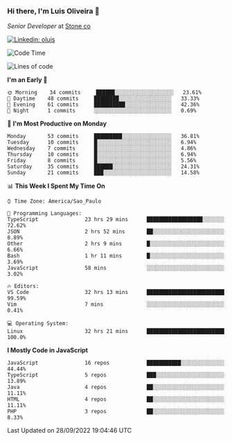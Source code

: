 ### Hi there, I'm Luis Oliveira 👋
*Senior Developer* at [Stone co](https://www.stone.com.br)  

[![Linkedin: oluis](https://img.shields.io/badge/-ooluis-blue?style=flat-square&logo=Linkedin&logoColor=white&link=https://www.linkedin.com/in/ooluis)](https://www.linkedin.com/in/ooluis/)

<!--START_SECTION:waka-->
![Code Time](http://img.shields.io/badge/Code%20Time-2%2C402%20hrs%2015%20mins-blue)

![Lines of code](https://img.shields.io/badge/From%20Hello%20World%20I%27ve%20Written-240%20Thousand%20lines%20of%20code-blue)

**I'm an Early 🐤** 

```text
🌞 Morning    34 commits     ██████░░░░░░░░░░░░░░░░░░░   23.61% 
🌆 Daytime    48 commits     ████████░░░░░░░░░░░░░░░░░   33.33% 
🌃 Evening    61 commits     ██████████░░░░░░░░░░░░░░░   42.36% 
🌙 Night      1 commits      ░░░░░░░░░░░░░░░░░░░░░░░░░   0.69%

```
📅 **I'm Most Productive on Monday** 

```text
Monday       53 commits     █████████░░░░░░░░░░░░░░░░   36.81% 
Tuesday      10 commits     █░░░░░░░░░░░░░░░░░░░░░░░░   6.94% 
Wednesday    7 commits      █░░░░░░░░░░░░░░░░░░░░░░░░   4.86% 
Thursday     10 commits     █░░░░░░░░░░░░░░░░░░░░░░░░   6.94% 
Friday       8 commits      █░░░░░░░░░░░░░░░░░░░░░░░░   5.56% 
Saturday     35 commits     ██████░░░░░░░░░░░░░░░░░░░   24.31% 
Sunday       21 commits     ███░░░░░░░░░░░░░░░░░░░░░░   14.58%

```


📊 **This Week I Spent My Time On** 

```text
⌚︎ Time Zone: America/Sao_Paulo

💬 Programming Languages: 
TypeScript               23 hrs 29 mins      ██████████████████░░░░░░░   72.62% 
JSON                     2 hrs 52 mins       ██░░░░░░░░░░░░░░░░░░░░░░░   8.89% 
Other                    2 hrs 9 mins        █░░░░░░░░░░░░░░░░░░░░░░░░   6.66% 
Bash                     1 hr 11 mins        █░░░░░░░░░░░░░░░░░░░░░░░░   3.69% 
JavaScript               58 mins             ░░░░░░░░░░░░░░░░░░░░░░░░░   3.02%

🔥 Editors: 
VS Code                  32 hrs 13 mins      █████████████████████████   99.59% 
Vim                      7 mins              ░░░░░░░░░░░░░░░░░░░░░░░░░   0.41%

💻 Operating System: 
Linux                    32 hrs 21 mins      █████████████████████████   100.0%

```

**I Mostly Code in JavaScript** 

```text
JavaScript               16 repos            ███████████░░░░░░░░░░░░░░   44.44% 
TypeScript               5 repos             ███░░░░░░░░░░░░░░░░░░░░░░   13.89% 
Java                     4 repos             ██░░░░░░░░░░░░░░░░░░░░░░░   11.11% 
HTML                     4 repos             ██░░░░░░░░░░░░░░░░░░░░░░░   11.11% 
PHP                      3 repos             ██░░░░░░░░░░░░░░░░░░░░░░░   8.33%

```



 Last Updated on 28/09/2022 19:04:46 UTC
<!--END_SECTION:waka-->
